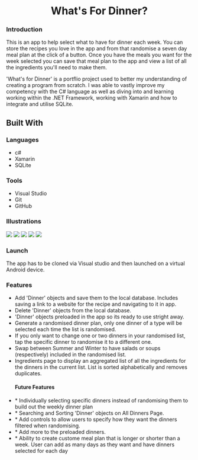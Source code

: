 <h1 align="center">What's For Dinner?</h1>

<div align="left">
  <h3> Introduction </h3>
    <p>
      This is an app to help select what to have for dinner each week. 
      You can store the recipes you love in the app and from that randomise a seven day meal plan at the click of a button.
      Once you have the meals you want for the week selected you can save that meal plan to the app and view a list 
      of all the ingredients you'll need to make them.
    </p>
    <p>
      'What's for Dinner' is a portflio project used to better my understanding of creating a program from scratch. 
      I was able to vastly improve my competency with the C# language as well as diving into and learning working within the .NET Framework,             working with Xamarin and how to integrate and utilise SQLite. 
    </p>
<div>

<div align="left">
  <h2>Built With</h2>
  <h3>Languages</h3>
  <ul>
   <li>c#</li>
   <li>Xamarin</li>
   <li>SQLite</li>
  </ul>

  <h3> Tools </h3>
  <ul>
   <li>Visual Studio</li>
   <li>Git</li>
   <li>GitHub</li>
  </ul>
</div>

<div>
  <h3> Illustrations </h3>
    <img src="https://user-images.githubusercontent.com/17680671/188799076-4efa3dc7-bb03-4e3d-b57e-d810db9efed9.jpg">
    <img src="https://user-images.githubusercontent.com/17680671/188799641-23acef9e-8478-44a4-bc25-fa21405982b6.jpg">    
    <img src="https://user-images.githubusercontent.com/17680671/188803900-845db78d-f79a-4664-aa10-4ede2bedaaee.jpg">
    <img src="https://user-images.githubusercontent.com/17680671/188800682-4875b9d0-005b-4e3e-b3f3-0f1437b6369e.jpg">    
    <img src="https://user-images.githubusercontent.com/17680671/188801035-a9493e0e-9a8b-44c8-aa45-d1521362de63.jpg">
</div>

<div>
  <h3> Launch </h3>
  <p>
    The app has to be cloned via Visual studio and then launched on a virtual Android device.
  </p>
</div>
  
<div>
  <h3> Features </h3>
  <ul>
    <li> Add 'Dinner' objects and save them to the local database. Includes saving a link to a website for the recipe and navigating to it in app.</li>
    <li> Delete 'Dinner' objects from the local database.</li>            
    <li> 'Dinner' objects preloaded in the app so its ready to use stright away.</li>
    <li> Generate a randomised dinner plan, only one dinner of a type will be selected each time the list is randomised.</li>
    <li> If you only want to change one or two dinners in your randomised list, tap the specific dinner to randomise it to a different one.</li>
    <li> Swap between Summer and Winter to have salads or soups (respectively) included in the randomised list.</li>
    <li> Ingredients page to display an aggregated list of all the ingredients for the dinners in the current list. 
          List is sorted alphabetically and removes duplicates.</li>
  </ul>
  <ul>
    <h4> Future Features </h4>
    <li> * Individually selecting specific dinners instead of randomising them to build out the weekly dinner plan</li>
    <li> * Searching and Sorting 'Dinner' objects on All Dinners Page.</li>            
    <li> * Add controls to allow users to specify how they want the dinners filtered when randomising.</li>
    <li> * Add more to the preloaded dinners.</li>
    <li> * Ability to create custome meal plan that is longer or shorter than a week. User can add as many days as they want and have dinners selected for              each day</li>
  <ul>
</div>



